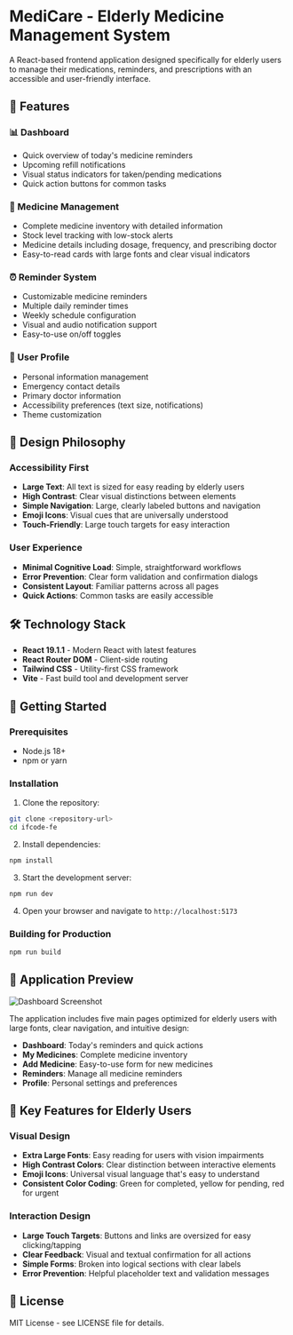 # MediCare - Elderly Medicine Management System

A React-based frontend application designed specifically for elderly users to manage their medications, reminders, and prescriptions with an accessible and user-friendly interface.

## 🚀 Features

### 📊 Dashboard
- Quick overview of today's medicine reminders
- Upcoming refill notifications
- Visual status indicators for taken/pending medications
- Quick action buttons for common tasks

### 💊 Medicine Management
- Complete medicine inventory with detailed information
- Stock level tracking with low-stock alerts
- Medicine details including dosage, frequency, and prescribing doctor
- Easy-to-read cards with large fonts and clear visual indicators

### ⏰ Reminder System
- Customizable medicine reminders
- Multiple daily reminder times
- Weekly schedule configuration
- Visual and audio notification support
- Easy-to-use on/off toggles

### 👤 User Profile
- Personal information management
- Emergency contact details
- Primary doctor information
- Accessibility preferences (text size, notifications)
- Theme customization

## 🎨 Design Philosophy

### Accessibility First
- **Large Text**: All text is sized for easy reading by elderly users
- **High Contrast**: Clear visual distinctions between elements
- **Simple Navigation**: Large, clearly labeled buttons and navigation
- **Emoji Icons**: Visual cues that are universally understood
- **Touch-Friendly**: Large touch targets for easy interaction

### User Experience
- **Minimal Cognitive Load**: Simple, straightforward workflows
- **Error Prevention**: Clear form validation and confirmation dialogs
- **Consistent Layout**: Familiar patterns across all pages
- **Quick Actions**: Common tasks are easily accessible

## 🛠️ Technology Stack

- **React 19.1.1** - Modern React with latest features
- **React Router DOM** - Client-side routing
- **Tailwind CSS** - Utility-first CSS framework
- **Vite** - Fast build tool and development server

## 🚀 Getting Started

### Prerequisites
- Node.js 18+ 
- npm or yarn

### Installation

1. Clone the repository:
```bash
git clone <repository-url>
cd ifcode-fe
```

2. Install dependencies:
```bash
npm install
```

3. Start the development server:
```bash
npm run dev
```

4. Open your browser and navigate to `http://localhost:5173`

### Building for Production

```bash
npm run build
```

## 📱 Application Preview

![Dashboard Screenshot](https://github.com/user-attachments/assets/7db879a9-a4a7-4a60-8b4b-7f0450966f65)

The application includes five main pages optimized for elderly users with large fonts, clear navigation, and intuitive design:

- **Dashboard**: Today's reminders and quick actions
- **My Medicines**: Complete medicine inventory
- **Add Medicine**: Easy-to-use form for new medicines
- **Reminders**: Manage all medicine reminders
- **Profile**: Personal settings and preferences

## 🎯 Key Features for Elderly Users

### Visual Design
- **Extra Large Fonts**: Easy reading for users with vision impairments
- **High Contrast Colors**: Clear distinction between interactive elements
- **Emoji Icons**: Universal visual language that's easy to understand
- **Consistent Color Coding**: Green for completed, yellow for pending, red for urgent

### Interaction Design
- **Large Touch Targets**: Buttons and links are oversized for easy clicking/tapping
- **Clear Feedback**: Visual and textual confirmation for all actions
- **Simple Forms**: Broken into logical sections with clear labels
- **Error Prevention**: Helpful placeholder text and validation messages

## 📄 License

MIT License - see LICENSE file for details.
